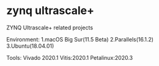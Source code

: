 # zynq ultrascale+
ZYNQ Ultrascale+ related projects

Environment: 
1.macOS Big Sur(11.5 Beta)
2.Parallels(16.1.2)
3.Ubuntu(18.04.01)

Tools:
Vivado 2020.1
Vitis:2020.1
Petalinux:2020.3
